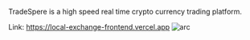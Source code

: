 TradeSpere is a high speed real time crypto currency trading platform.


Link: https://local-exchange-frontend.vercel.app
![arc](https://github.com/user-attachments/assets/476a140f-1ae7-43bf-a183-1d81400b84e0)

